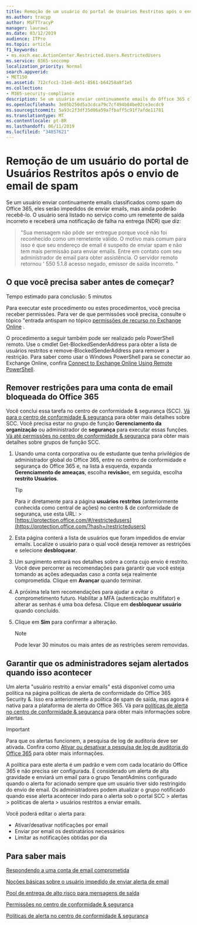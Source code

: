 ```yaml
---
title: Remoção de um usuário do portal de Usuários Restritos após o envio de email de spam
ms.author: tracyp
author: MSFTTracyP
manager: laurawi
ms.date: 03/12/2019
audience: ITPro
ms.topic: article
f1_keywords:
- ms.exch.eac.ActionCenter.Restricted.Users.RestrictedUsers
ms.service: O365-seccomp
localization_priority: Normal
search.appverid:
- MET150
ms.assetid: 712cfcc1-31e8-4e51-8561-b64258a8f1e5
ms.collection:
- M365-security-compliance
description: Se um usuário enviar continuamente emails do Office 365 classificados como spam, eles serão impedidos de enviar mais mensagens.
ms.openlocfilehash: 3e05b250d5a3cdca79c7cf494b84be02ce3ecdc9
ms.sourcegitcommit: 5a93c2f3df35d06a59a7fbaff5c91f7afde11781
ms.translationtype: MT
ms.contentlocale: pt-BR
ms.lasthandoff: 06/11/2019
ms.locfileid: "34857621"
---
```

# <a name="removing-a-user-from-the-restricted-users-portal-after-sending-spam-email"></a>Remoção de um usuário do portal de Usuários Restritos após o envio de email de spam

Se um usuário enviar continuamente emails classificados como spam do Office 365, eles serão impedidos de enviar emails, mas ainda poderão recebê-lo. O usuário será listado no serviço como um remetente de saída incorreto e receberá uma notificação de falha na entrega (NDR) que diz:

> "Sua mensagem não pôde ser entregue porque você não foi reconhecido como um remetente válido. O motivo mais comum para isso é que seu endereço de email é suspeito de enviar spam e não tem mais permissão para enviar emails.  Entre em contato com seu administrador de email para obter assistência. O servidor remoto retornou ' 550 5.1.8 acesso negado, emissor de saída incorreto. "

## <a name="what-do-you-need-to-know-before-you-begin"></a>O que você precisa saber antes de começar?
<a name="sectionSection0"> </a>

Tempo estimado para conclusão: 5 minutos
  
Para executar este procedimento ou estes procedimentos, você precisa receber permissões. Para ver de que permissões você precisa, consulte o tópico "entrada antispam no tópico [permissões de recurso no Exchange Online](http://technet.microsoft.com/library/15073ce1-0917-403b-8839-02a2ebc96e16.aspx) .

O procedimento a seguir também pode ser realizado pelo PowerShell remoto. Use o cmdlet Get-BlockedSenderAddress para obter a lista de usuários restritos e remove-BlockedSenderAddress para remover a restrição. Para saber como usar o Windows PowerShell para se conectar ao Exchange Online, confira [Connect to Exchange Online Using Remote PowerShell](https://go.microsoft.com/fwlink/p/?linkid=396554).

## <a name="remove-restrictions-for-a-blocked-office-365-email-account"></a>Remover restrições para uma conta de email bloqueada do Office 365

Você conclui essa tarefa no centro de conformidade & segurança (SCC). [Vá para o centro de conformidade & segurança](go-to-the-securitycompliance-center.md) para obter mais detalhes sobre SCC. Você precisa estar no grupo de função **Gerenciamento da organização** ou administrador de **segurança** para executar essas funções. [Vá até permissões no centro de conformidade & segurança](permissions-in-the-security-and-compliance-center.md) para obter mais detalhes sobre grupos de função SCC.

1. Usando uma conta corporativa ou de estudante que tenha privilégios de administrador global do Office 365, entre no centro de conformidade e segurança do Office 365 e, na lista à esquerda, expanda **Gerenciamento de ameaças**, escolha **revisão**e, em seguida, escolha **restrito Usuários**.
    
    > [!TIP]
    > Para ir diretamente para a página **usuários restritos** (anteriormente conhecida como central de ações) no centro &amp; de conformidade de segurança, use esta URL: >[https://protection.office.com/#/restrictedusers](https://protection.office.com/?hash=/restrictedusers)

2. Esta página conterá a lista de usuários que foram impedidos de enviar emails.  Localize o usuário para o qual você deseja remover as restrições e selecione **desbloquear**.

3. Um surgimento entrará nos detalhes sobre a conta cujo envio é restrito. Você deve percorrer as recomendações para garantir que você esteja tomando as ações adequadas caso a conta seja realmente comprometida. Clique em **Avançar** quando terminar.

4. A próxima tela tem recomendações para ajudar a evitar o comprometimento futuro. Habilitar a MFA (autenticação multifator) e alterar as senhas é uma boa defesa. Clique em **desbloquear usuário** quando concluído.

5. Clique em **Sim** para confirmar a alteração.

    > [!NOTE]
    > Pode levar 30 minutos ou mais antes de as restrições serem removidas. 

## <a name="making-sure-admins-are-alerted-when-this-happens"></a>Garantir que os administradores sejam alertados quando isso acontecer

Um alerta "usuário restrito a enviar emails" está disponível como uma política na página políticas de alerta de conformidade do Office 365 Security &. Isso era anteriormente a política de spam de saída, mas agora é nativa para a plataforma de alerta do Office 365. Vá para [políticas de alerta no centro de conformidade & segurança](alert-policies.md) para obter mais informações sobre alertas.

> [!IMPORTANT]
> Para que os alertas funcionem, a pesquisa de log de auditoria deve ser ativada. Confira como [Ativar ou desativar a pesquisa de log de auditoria do Office 365](turn-audit-log-search-on-or-off.md) para obter mais informações.

A política para este alerta é um padrão e vem com cada locatário do Office 365 e não precisa ser configurada. É considerado um alerta de alta gravidade e enviará um email para o grupo TenantAdmins configurado quando o alerta for acionado sempre que um usuário tiver sido restringido do envio de email. Os administradores podem atualizar o grupo notificado quando esse alerta acontecer indo para o alerta sob o portal SCC > alertas > políticas de alerta > usuários restritos a enviar emails.

Você poderá editar o alerta para:
- Ativar/desativar notificações por email
- Enviar por email os destinatários necessários
- Limitar as notificações obtidas por dia

## <a name="for-more-information"></a>Para saber mais

[Respondendo a uma conta de email comprometida](responding-to-a-compromised-email-account.md)

[Noções básicas sobre o usuário impedido de enviar alerta de email](https://docs.microsoft.com/en-us/office365/securitycompliance/alert-policies)

[Pool de entrega de alto risco para mensagens de saída](high-risk-delivery-pool-for-outbound-messages.md)

[Permissões no centro de conformidade & segurança](permissions-in-the-security-and-compliance-center.md)

[Políticas de alerta no centro de conformidade & segurança](https://docs.microsoft.com/en-us/office365/securitycompliance/alert-policies)
